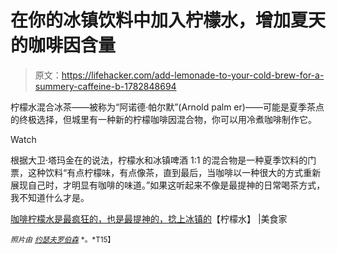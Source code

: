 # 在你的冰镇饮料中加入柠檬水，增加夏天的咖啡因含量

> 原文：<https://lifehacker.com/add-lemonade-to-your-cold-brew-for-a-summery-caffeine-b-1782848694>

柠檬水混合冰茶——被称为“阿诺德·帕尔默”(Arnold palm er)——可能是夏季茶点的终极选择，但城里有一种新的柠檬咖啡因混合物，你可以用冷煮咖啡制作它。

Watch

根据大卫·塔玛金在的说法，柠檬水和冰镇啤酒 1:1 的混合物是一种夏季饮料的门票，这种饮料“有点柠檬味，有点像茶，直到最后，当咖啡以一种很大的方式重新展现自己时，才明显有咖啡的味道。”如果这听起来不像是最提神的日常喝茶方式，我不知道什么才是。

[咖啡柠檬水是最疯狂的，也是最提神的，捻上冰镇的](http://www.epicurious.com/expert-advice/iced-coffee-arnold-palmer-lemonade-drink-article)【柠檬水】 |美食家

<small>*照片由*</small> [<small>*约瑟夫罗伯森*</small>](https://www.flickr.com/photos/122258503@N04/26730804811/in/photolist-GJ7mZ2-6btdn2-f2LDwK-r3JnHe-6zRziN-umaBj-4HdraQ-6suuhq-bw7G75-93sHhG-nXJAAh-e3ggrB-bThEQe-8baETc-e1qGEc-adN85q-dnF49S-5Tjv22-4nPcr2-87ZqGm-kGNDr-fk3ZHj-92FKmC-nsQPJe-ogMfLG-eMQkLh-ajnVRj-aqrrZo-4Xs4PQ-5YkHob-emHwm3-bWs6Wf-8jSTog-o6iFjh-5u5Q62-nnJNUi-dkYKE3-cJ9eE5-8nJBzT-bA9AJd-mvrP7L-ijRVf-omvTP4-6427df-f88uBZ-nUw9qe-6yfymM-qcLZcn-Gp6eKk-sqJkAD) <small>*。*T15】</small>